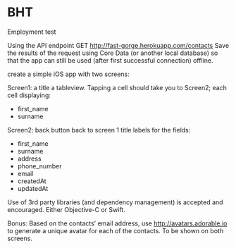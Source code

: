 # BHT
Employment test

Using the API endpoint
GET http://fast-gorge.herokuapp.com/contacts
Save the results of the request using Core Data (or another local database) so that the app can still be used (after first successful connection) offline.

create a simple iOS app with two screens:

Screen1: 
a title
a tableview. Tapping a cell should take you to Screen2; each cell displaying:
  - first_name
  - surname

Screen2:
back button back to screen 1
title
labels for the fields:
  - first_name
  - surname
  - address
  - phone_number
  - email
  - createdAt
  - updatedAt

Use of 3rd party libraries (and dependency management) is accepted and encouraged.
Either Objective-C or Swift.

Bonus:
Based on the contacts’ email address, use http://avatars.adorable.io to generate a unique avatar for each of the contacts. To be shown on both screens.
